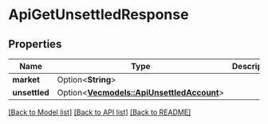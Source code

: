 # ApiGetUnsettledResponse

## Properties

Name | Type | Description | Notes
------------ | ------------- | ------------- | -------------
**market** | Option<**String**> |  | [optional]
**unsettled** | Option<[**Vec<models::ApiUnsettledAccount>**](apiUnsettledAccount.md)> |  | [optional]

[[Back to Model list]](../README.md#documentation-for-models) [[Back to API list]](../README.md#documentation-for-api-endpoints) [[Back to README]](../README.md)


